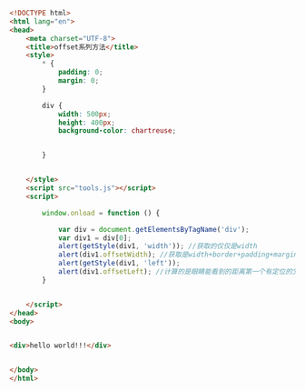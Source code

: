 
<BlogInfo id="283" title="74.offset系列方法" author="白日梦想猿" pv=0 read_times=0 pre_cost_time="0分40秒" category="js学习" tag_list="['js学习']" create_time="2020.12.17 16:43:54" update_time="2020.12.17 17:05:10" />

```html
<!DOCTYPE html>
<html lang="en">
<head>
    <meta charset="UTF-8">
    <title>offset系列方法</title>
    <style>
        * {
            padding: 0;
            margin: 0;
        }

        div {
            width: 500px;
            height: 400px;
            background-color: chartreuse;


        }


    </style>
    <script src="tools.js"></script>
    <script>

        window.onload = function () {

            var div = document.getElementsByTagName('div');
            var div1 = div[0];
            alert(getStyle(div1, 'width')); //获取的仅仅是width
            alert(div1.offsetWidth); //获取是width+border+padding+margin
            alert(getStyle(div1, 'left'));
            alert(div1.offsetLeft); //计算的是眼睛能看到的距离第一个有定位的父节点的值
        }


    </script>
</head>
<body>


<div>hello world!!!</div>


</body>
</html>
```
